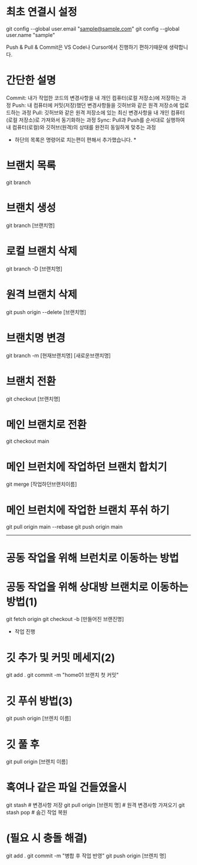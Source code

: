 # 최초 연결시 설정
git config --global user.email "sample@sample.com"
git config --global user.name "sample"

Push & Pull & Commit은 VS Code나 Cursor에서 진행하기 편하기때문에 생략합니다.

# 간단한 설명
Commit: 내가 작업한 코드의 변경사항을 내 개인 컴퓨터(로컬 저장소)에 저장하는 과정
Push: 내 컴퓨터에 커밋(저장)했던 변경사항들을 깃허브와 같은 원격 저장소에 업로드하는 과정
Pull: 깃허브와 같은 원격 저장소에 있는 최신 변경사항을 내 개인 컴퓨터(로컬 저장소)로 가져와서 동기화하는 과정
Sync: Pull과 Push를 순서대로 실행하여 내 컴퓨터(로컬)와 깃허브(원격)의 상태를 완전히 동일하게 맞추는 과정

* 하단의 목록은 명령어로 치는편이 편해서 추가했습니다. *

# 브랜치 목록
git branch

# 브랜치 생성
git branch [브랜치명]

# 로컬 브랜치 삭제
git branch -D [브랜치명]

# 원격 브랜치 삭제
git push origin --delete [브랜치명]

# 브랜치명 변경
git branch -m [현재브랜치명] [새로운브랜치명]

# 브랜치 전환
git checkout [브랜치명]

# 메인 브랜치로 전환
git checkout main

# 메인 브런치에 작업하던 브랜치 합치기
git merge [작업하던브랜치이름]

# 메인 브런치에 작업한 브랜치 푸쉬 하기
git pull origin main --rebase
git push origin main


---------------------------------
# 공동 작업을 위해 브런치로 이동하는 방법

# 공동 작업을 위해 상대방 브랜치로 이동하는 방법(1)
git fetch origin
git checkout -b [만들어진 브랜진명]

- 작업 진행

# 깃 추가 및 커밋 메세지(2)
git add .
git commit -m "home01 브랜치 첫 커밋" 

# 깃 푸쉬 방법(3)
git push origin [브렌치 이름]

# 깃 풀 후
git pull origin [브렌치 이름]

# 혹여나 같은 파일 건들였을시
git stash  # 변경사항 저장
git pull origin [브렌치 명]  # 원격 변경사항 가져오기
git stash pop               # 숨긴 작업 복원
# (필요 시 충돌 해결)
git add .
git commit -m "병합 후 작업 반영"
git push origin [브렌치 명]






